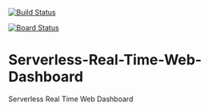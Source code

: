 [![Build Status](https://dev.azure.com/asynchub/Serverless-Real-Time-Web-Dashboard/_apis/build/status/CI%20Default%20Build?branchName=master)](https://dev.azure.com/asynchub/Serverless-Real-Time-Web-Dashboard/_build/latest?definitionId=3&branchName=master)

[![Board Status](https://dev.azure.com/asynchub/68230460-c1fc-4ea1-bc18-cc17f8078c30/1a1cc61b-9b0a-4b51-9740-97fdc9eb83e2/_apis/work/boardbadge/446b83a7-7158-4fea-b769-3be27bc1047d?columnOptions=1)](https://dev.azure.com/asynchub/68230460-c1fc-4ea1-bc18-cc17f8078c30/_boards/board/t/1a1cc61b-9b0a-4b51-9740-97fdc9eb83e2/Microsoft.RequirementCategory)

# Serverless-Real-Time-Web-Dashboard
Serverless Real Time Web Dashboard
